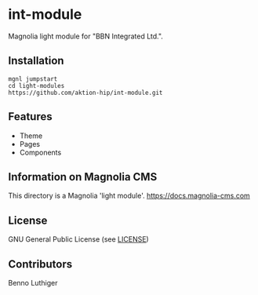 # int-module
Magnolia light module for "BBN Integrated Ltd.".

## Installation

```
mgnl jumpstart
cd light-modules
https://github.com/aktion-hip/int-module.git
```

## Features

- Theme
- Pages
- Components

## Information on Magnolia CMS

This directory is a Magnolia 'light module'.
https://docs.magnolia-cms.com

## License

GNU General Public License (see [LICENSE](./LICENSE))

## Contributors

Benno Luthiger
